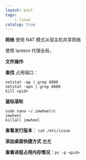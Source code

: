 ```yaml
---
layout: post
tags: 
    - linux
catalog: true
---
```


**网络**
使用 NAT 模式从宿主机共享网络

使用 lantern 代理全局，

**文件操作**

**查找**
占用端口：
```
netstat -ap | grep 8080
netstat -apn | grep 8080
kill <pid>
```

**鼠标滚轮**
```
sudo nano ~/.imwheelrc
imwheel
killall imwheel
```

**查看发行版本**： `cat /etc/issue`

**添加桌面快捷方式**
[参考](https://blog.csdn.net/xudailong_blog/article/details/78797559)

**查看进程占用内存情况**：`ps -p <pid>`